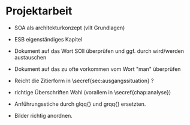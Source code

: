 # Projektarbeit
- SOA als architekturkonzept (vllt Grundlagen)
- ESB eigenständiges Kapitel

- Dokument auf das Wort SOll überprüfen und ggf. durch wird/werden austauschen
- Dokument auf das zu ofte vorkommen vom Wort "man" überprüfen
- Reicht die Zitierform in \secref{sec:ausgangssituation} ?
- richtige Überschriften Wahl (vorallem in \secref{chap:analyse})
- Anführungsstiche durch glqq{} und grqq{} ersetzten.
- Bilder richtig anordnen.